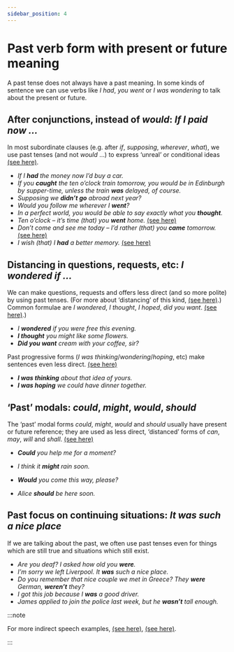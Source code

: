 ```yaml
---
sidebar_position: 4
---
```


# Past verb form with present or future meaning

A past tense does not always have a past meaning. In some kinds of sentence we can use verbs like *I had*, *you went* or *I was wondering* to talk about the present or future.

## After conjunctions, instead of *would*: *If I paid now …*

In most subordinate clauses (e.g. after *if*, *supposing*, *wherever*, *what*), we use past tenses (and not *would* …) to express ‘unreal’ or conditional ideas [(see here)](./../conjunctions-sentences-and-clauses/tense-simplification-in-subordinate-clauses#past-instead-of-would-).

- *If I **had** the money now I’d buy a car.*
- *If you **caught** the ten o’clock train tomorrow, you would be in Edinburgh by supper-time, unless the train **was** delayed, of course.*
- *Supposing we **didn’t go** abroad next year?*
- *Would you follow me wherever I **went**?*
- *In a perfect world, you would be able to say exactly what you **thought**.*
- *Ten o’clock – it’s time (that) you **went** home.* [(see here)](./../../vocabulary/word-problems-from-a-to-z/it-s-time)
- *Don’t come and see me today – I’d rather (that) you **came** tomorrow.* [(see here)](./../../vocabulary/word-problems-from-a-to-z/rather-preference#would-rather-past-tense-with-present-or-future-meaning)
- *I wish (that) I **had** a better memory.* [(see here)](./../../vocabulary/word-problems-from-a-to-z/wish#wish--that-clause-tenses)

## Distancing in questions, requests, etc: *I wondered if …*

We can make questions, requests and offers less direct (and so more polite) by using past tenses. (For more about ‘distancing’ of this kind, [(see here)](./../speech-and-spoken-exchanges/politeness-distancing-verb-forms).) Common formulae are *I wondered*, *I thought*, *I hoped*, *did you want*. [(see here)](./../speech-and-spoken-exchanges/politeness-distancing-verb-forms#past-tenses-how-much-did-you-want-to-spend).)

- *I **wondered** if you were free this evening.*
- ***I thought** you might like some flowers.*
- ***Did you want** cream with your coffee, sir?*

Past progressive forms (*I was thinking*/*wondering*/*hoping*, etc) make sentences even less direct. [(see here)](./../speech-and-spoken-exchanges/politeness-distancing-verb-forms#progressives-im-hoping-)

- ***I was thinking** about that idea of yours.*
- ***I was hoping** we could have dinner together.*

## ‘Past’ modals: *could*, *might*, *would*, *should*

The ‘past’ modal forms *could*, *might*, *would* and *should* usually have present or future reference; they are used as less direct, ‘distanced’ forms of *can*, *may*, *will* and *shall*. [(see here)](./../speech-and-spoken-exchanges/politeness-distancing-verb-forms#modal-verbs-would-could-and-might)

- ***Could** you help me for a moment?*
- *I think it **might** rain soon.*

- ***Would** you come this way, please?*
- *Alice **should** be here soon.*

## Past focus on continuing situations: *It was such a nice place*

If we are talking about the past, we often use past tenses even for things which are still true and situations which still exist.

- *Are you deaf? I asked how old you **were**.*
- *I’m sorry we left Liverpool. It **was** such a nice place.*
- *Do you remember that nice couple we met in Greece? They **were** German, **weren’t** they?*
- *I got this job because I **was** a good driver.*
- *James applied to join the police last week, but he **wasn’t** tall enough.*

:::note

For more indirect speech examples, [(see here)](./../noun-clauses-direct-and-indirect-speech/indirect-speech-tenses), [(see here)](./../noun-clauses-direct-and-indirect-speech/indirect-speech-advanced-points).

:::
